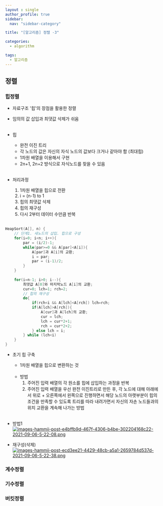 ```yaml
---
layout : single
author_profile: true
sidebar: 
  nav: "sidebar-category"

title: "[알고리즘] 정렬 -3"

categories:
  - algorithm

tags:
  - 알고리즘
---
```

## 정렬
### 힙정렬
- 자료구조 '힙'의 장점을 활용한 정렬<br>
- 임의의 값 삽입과 최댓값 삭제가 쉬움<br><br>

- 힙<br>
	- 완전 이진 트리<br>
	- 각 노드의 값은 자신의 자식 노드의 값보다 크거나 같아야 함 (최대힙)<br>
	- 1차원 배열을 이용해서 구현<br>
	- 2n+1, 2n+2 방식으로 자식노드를 찾을 수 있음<br><br>

- 처리과정<br>
	1. 1차원 배열을 힙으로 전환<br>
	2. i = (n-1) to 1<br>
	3. 힙의 최댓값 삭제<br>
	4. 힙의 재구성<br>
	5. 다시 2부터 데이터 수만큼 반복<br><br>

``` c
HeapSort(A[], n) {
	// 단계1. 새노드의 삽입. 힙으로 구성
	for(i=0; i<n; i++){
		par = (i/2)-1;
		while(par>=0 && A[par]<A[i]){
			A[par]과 A[i]의 교환;
			i = par;
			par = (i-1)/2;
		}
	}
	
	for(i=n-1; i>0; i--){
		최댓값 A[0]와 마지막노드 A[i]의 교환;
		cur=0; lch=1; rch=2;
		// 힙의 재구성
		do{
			if(rch<i && A[lch]<A[rch]) lch=rch;
			if(A[lch]>A[rch]){
				A[cur]과 A[lch]의 교환;
				cur = lch;
				lch = cur*2+1;
				rch = cur*2+2;
			} else lch = i;
		} while (lch<i)
	}
}
```

- 초기 힙 구축<br>
	- 1차원 배열을 힙으로 변환하는 것<br><br>
	- 방법<br>
		1. 주어진 입력 배열의 각 원소를 힙에 삽입하는 과정을 반복<br>
		2. 주어진 입력 배열을 우선 완전 이진트리로 만든 후, 각 노드에 대해 아래에서 위로 + 오른쪽에서 왼쪽으로 진행하면서 해당 노드의 아랫부분이 힙의 조건을 만족할 수 있도록 트리를 따라 내려가면서 자신의 자손 노드들과의 위치 교환을 계속해 나가는 방법<br><br>

- 방법1<br>
[![images-hammii-post-e4bffb9d-467f-4306-b4be-302204168c22-2021-09-06-5-22-08.png](https://i.postimg.cc/m2BpzGyv/images-hammii-post-e4bffb9d-467f-4306-b4be-302204168c22-2021-09-06-5-22-08.png)](https://postimg.cc/kDYvzzZs)

- 재구성(삭제)<br>
[![images-hammii-post-ecd3ee21-4429-48cb-a5a1-2659784d537d-2021-09-06-5-22-38.png](https://i.postimg.cc/pdCLvvkP/images-hammii-post-ecd3ee21-4429-48cb-a5a1-2659784d537d-2021-09-06-5-22-38.png)](https://postimg.cc/7CCk1ppR)




### 계수정렬


### 기수정렬


### 버킷정렬

